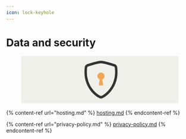 ```yaml
---
icon: lock-keyhole
---
```


# Data and security

<figure><img src="../../.gitbook/assets/security-banner.png" alt=""><figcaption></figcaption></figure>

{% content-ref url="hosting.md" %}
[hosting.md](hosting.md)
{% endcontent-ref %}

{% content-ref url="privacy-policy.md" %}
[privacy-policy.md](privacy-policy.md)
{% endcontent-ref %}
